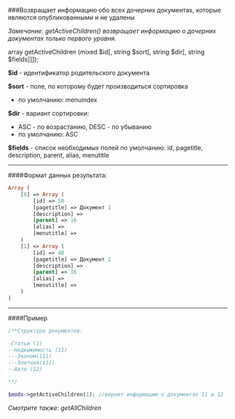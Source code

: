 ###Возвращает информацию обо всех дочерних документах, которые являются опубликованными и не удалены

*Замечание: getActiveChildren() возвращает информацию о дочерних документах только первого уровня.*

array getActiveChildren (mixed $id[, string $sort[, string $dir[, string $fields]]]);

**$id** - идентификатор родительского документа

**$sort** - поле, по которому будет производиться сортировка
- по умолчанию: menuindex

**$dir** - вариант сортировки:
- ASC - по возрастанию, DESC - по убыванию
- по умолчанию: ASC

**$fields** - список необходимых полей
по умолчанию: id, pagetitle, description, parent, alias, menutitle

***

####Формат данных результата:
````php
Array (
    [0] => Array (
        [id] => 50
        [pagetitle] => Документ 1
        [description] =>
        [parent] => 16
        [alias] =>
        [menutitle] =>
    )
    [1] => Array (
        [id] => 48
        [pagetitle] => Документ 2
        [description] =>
        [parent] => 16
        [alias] =>
        [menutitle] =>
    )
)
````

***

####Пример

````php
/**Структура документов:

-Статьи (1)
--Недвижимость (11)
---Эконом(111)
---Элитная(112)
--Авто (12)

**/

$modx->getActiveChildren(1); //вернет информацию о документах 11 и 12

````

*Смотрите также: getAllChildren*
